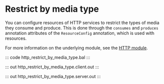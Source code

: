 # Restrict by media type

You can configure resources of HTTP services to restrict the types of media they consume and produce. This is done through the `consumes` and `produces` annotation attributes of the `ResourceConfig` annotation, which is used with resources.

For more information on the underlying module, see the [HTTP module](https://lib.ballerina.io/ballerina/http/latest/).

::: code http_restrict_by_media_type.bal :::

::: out http_restrict_by_media_type.client.out :::

::: out http_restrict_by_media_type.server.out :::